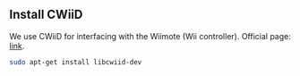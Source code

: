## Install CWiiD

We use CWiiD for interfacing with the Wiimote (Wii controller). Official page: [link](http://abstrakraft.org/cwiid/).

```bash
sudo apt-get install libcwiid-dev
```
